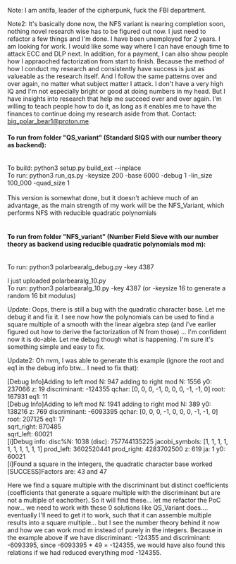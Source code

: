 Note: I am antifa, leader of the cipherpunk, fuck the FBI department. 

Note2: It's basically done now, the NFS variant is nearing completion soon, nothing novel research wise has to be figured out now. I just need to refactor a few things and I'm done.
I have been unemployed for 2 years. I am looking for work. I would like some way where I can have enough time to attack ECC and DLP next. In addition, for a payment, I can also show people how I appraoched factorization from start to finish. Because the method of how I conduct my research and consistently have success is just as valueable as the research itself. And I follow the same patterns over and over again, no matter what subject matter I attack. I don't have a very high IQ and I'm not especially bright or good at doing numbers in my head. But I have insights into research that help me succeed over and over again. I'm willing to teach people how to do it, as long as it enables me to have the finances to continue doing my research aside from that. Contact: big_polar_bear1@proton.me.

#### To run from folder "QS_variant" (Standard SIQS with our number theory as backend):</br></br>
To build: python3 setup.py build_ext --inplace</br>
To run: python3 run_qs.py -keysize 200 -base 6000 -debug 1 -lin_size 100_000 -quad_size 1</br></br>
This version is somewhat done, but it doesn't achieve much of an advantage, as the main strength of my work will be the NFS_Variant, which performs NFS with reducible quadratic polynomials<br><br>
#### To run from folder "NFS_variant" (Number Field Sieve with our number theory as backend using reducible quadratic polynomials mod m):</br></br>
To run: python3 polarbearalg_debug.py -key 4387 

I just uploaded polarbearalg_10.py</br>
To run: python3 polarbearalg_10.py -key 4387  (or -keysize 16 to generate a random 16 bit modulus)</br>

Update: Oops, there is still a bug with the quadratic character base. Let me debug it and fix it. I see now how the polynomials can be used to find a square multiple of a smooth with the linear algebra step (and i've earlier figured out how to derive the factorization of N from those) ... I'm confident now it is do-able. Let me debug though what is happening. I'm sure it's something simple and easy to fix.

Update2: Oh nvm, I was able to generate this example (ignore the root and eq1 in the debug info btw... I need to fix that): 

[Debug Info]Adding to left mod N: 947 adding to right mod N: 1556 y0: 237066 z: 19 discriminant: -124355 qchar: [0, 0, 0, -1, 0, 0, 0, -1, -1, 0] root: 167931 eq1: 11</br>
[Debug Info]Adding to left mod N: 1941 adding to right mod N: 389 y0: 138216 z: 769 discriminant: -6093395 qchar: [0, 0, 0, -1, 0, 0, 0, -1, -1, 0] root: 207125 eq1: 17</br>
sqrt_right:  870485</br>
sqrt_left:  60021</br>
[i]Debug info: disc%N: 1038 (disc): 757744135225 jacobi_symbols: [1, 1, 1, 1, 1, 1, 1, 1, 1, 1] prod_left: 3602520441 prod_right: 4283702500 z: 619 ja: 1 y0: 60021</br>
[i]Found a square in the integers, the quadratic character base worked</br>
[SUCCESS]Factors are: 43 and 47</br>

Here we find a square multiple with the discriminant but distinct coefficients (coefficients that generate a square multiple with the discriminant but are not a multiple of eachother). So it will find these... let me refactor the PoC now... we need to work with these 0 solutions like QS_Variant does.... eventually I'll need to get it to work, such that it can assemble multiple results into a square multiple... but I see the number theory behind it now and how we can work mod m instead of purely in the integers. Because in the example above if we have discriminant: -124355 and discriminant: -6093395, since -6093395 \* 49 = -124355, we would have also found this relations if we had reduced everything mod -124355. 
